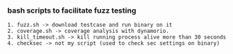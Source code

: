 
### bash scripts to facilitate fuzz testing

    1. fuzz.sh -> download testcase and run binary on it
    2. coverage.sh -> coverage analysis with dynamorio.
    3. kill_timeout.sh -> kill running process alive more than 30 seconds
    4. checksec -> not my script (used to check sec settings on binary)
    
